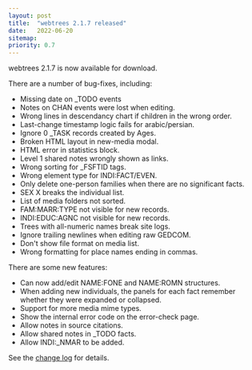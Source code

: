 ```yaml
---
layout: post
title:  "webtrees 2.1.7 released"
date:   2022-06-20
sitemap:
priority: 0.7
---
```


webtrees 2.1.7 is now available for download.

There are a number of bug-fixes, including:

* Missing date on _TODO events
* Notes on CHAN events were lost when editing.
* Wrong lines in descendancy chart if children in the wrong order.
* Last-change timestamp logic fails for arabic/persian.
* Ignore 0 _TASK records created by Ages.
* Broken HTML layout in new-media modal.
* HTML error in statistics block.
* Level 1 shared notes wrongly shown as links.
* Wrong sorting for _FSFTID tags.
* Wrong element type for INDI:FACT/EVEN.
* Only delete one-person families when there are no significant facts.
* SEX X breaks the individual list.
* List of media folders not sorted.
* FAM:MARR:TYPE not visible for new records.
* INDI:EDUC:AGNC not visible for new records.
* Trees with all-numeric names break site logs.
* Ignore trailing newlines when editing raw GEDCOM.
* Don't show file format on media list.
* Wrong formatting for place names ending in commas.

There are some new features:

* Can now add/edit NAME:FONE and NAME:ROMN structures.
* When adding new individuals, the panels for each fact remember whether they were expanded or collapsed.
* Support for more media mime types.
* Show the internal error code on the error-check page.
* Allow notes in source citations.
* Allow shared notes in _TODO facts.
* Allow INDI:_NMAR to be added.

See the [change log](https://github.com/fisharebest/webtrees/compare/2.1.6...2.1.7) for details.
